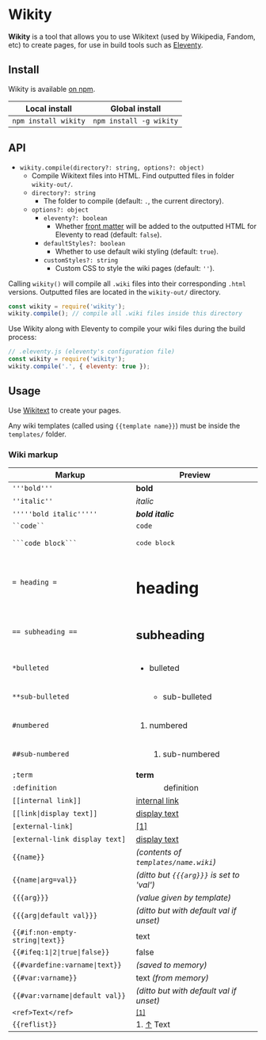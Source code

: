 # Wikity

**Wikity** is a tool that allows you to use Wikitext (used by Wikipedia, Fandom, etc) to create pages, for use in build tools such as [Eleventy](https://11ty.dev).

## Install

Wikity is available [on npm](https://www.npmjs.com/package/wikity).

| Local install        | Global install          |
| -------------------- | ----------------------- |
| `npm install wikity` | `npm install -g wikity` |

## API

- `wikity.compile(directory?: string, options?: object)`
  - Compile Wikitext files into HTML. Find outputted files in folder `wikity-out/`.
  - `directory?: string`
    - The folder to compile (default: `.`, the current directory).
  - `options?: object`
    - `eleventy?: boolean`
      - Whether [front matter](https://www.11ty.dev/docs/data-frontmatter/) will be added to the outputted HTML for Eleventy to read (default: `false`).
    - `defaultStyles?: boolean`
      - Whether to use default wiki styling (default: `true`).
    - `customStyles?: string`
      - Custom CSS to style the wiki pages (default: `''`).

Calling `wikity()` will compile all `.wiki` files into their corresponding `.html` versions.
Outputted files are located in the `wikity-out/` directory.

```js
const wikity = require('wikity');
wikity.compile(); // compile all .wiki files inside this directory
```

Use Wikity along with Eleventy to compile your wiki files during the build process:

```js
// .eleventy.js (eleventy's configuration file)
const wikity = require('wikity');
wikity.compile('.', { eleventy: true });
```

## Usage

Use [Wikitext](https://en.wikipedia.org/wiki/Help:Wikitext) to create your pages.

Any wiki templates (called using `{{template name}}`) must be inside the `templates/` folder.

### Wiki markup

| Markup                           | Preview                                   |
| -------------------------------- | ----------------------------------------- |
| `'''bold'''`                     | **bold**                                  |
| `''italic''`                     | *italic*                                  |
| `'''''bold italic'''''`          | ***bold italic***                         |
| ` ``code`` `                     | `code`                                    |
| ` ```code block``` `             | <pre>code block</pre>                     |
| `= heading =`                    | <h1>heading</h1>                          |
| `== subheading ==`               | <h2>subheading</h2>                       |
| `*bulleted`                      | <ul><li>bulleted</li></ul>                |
| `**sub-bulleted`                 | <ul><ul><li>sub-bulleted</li></ul></ul>   |
| `#numbered`                      | <ol><li>numbered</li></ol>                |
| `##sub-numbered`                 | <ol><ol><li>sub-numbered</li></ol></ol>   |
| `;term`                          | <dt>**term**</dt>                         |
| `:definition`                    | <dd>&emsp;definition</dd>                 |
| `[[internal link]]`              | [internal link](#internal_link)           |
| `[[link\|display text]]`         | [display text](#link)                     |
| `[external-link]`                | [[1]](#external-link)                     |
| `[external-link display text]`   | [display text](#external-link)            |
| `{{name}}`                       | *(contents of `templates/name.wiki`)*     |
| `{{name\|arg=val}}`              | *(ditto but `{{{arg}}}` is set to 'val')* |
| `{{{arg}}}`                      | *(value given by template)*               |
| `{{{arg\|default val}}}`         | *(ditto but with default val if unset)*   |
| `{{#if:non-empty-string\|text}}` | text                                      |
| `{{#ifeq:1\|2\|true\|false}}`    | false                                     |
| `{{#vardefine:varname\|text}}`   | *(saved to memory)*                       |
| `{{#var:varname}}`               | text *(from memory)*                      |
| `{{#var:varname\|default val}}`  | *(ditto but with default val if unset)*   |
| `<ref>Text</ref>`                | <sup id=cite-1>[[1]](#ref-1)</sup>        |
| `{{reflist}}`                    | 1. <a id=ref-1>[↑](#cite-1)</a> Text      |
